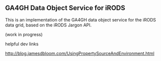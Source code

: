 ## GA4GH Data Object Service for iRODS

This is an implementation of the GA4GH data object service for the iRODS data grid, based on the iRODS Jargon API.

(work in progress)



helpful dev links


http://blog.jamesdbloom.com/UsingPropertySourceAndEnvironment.html

